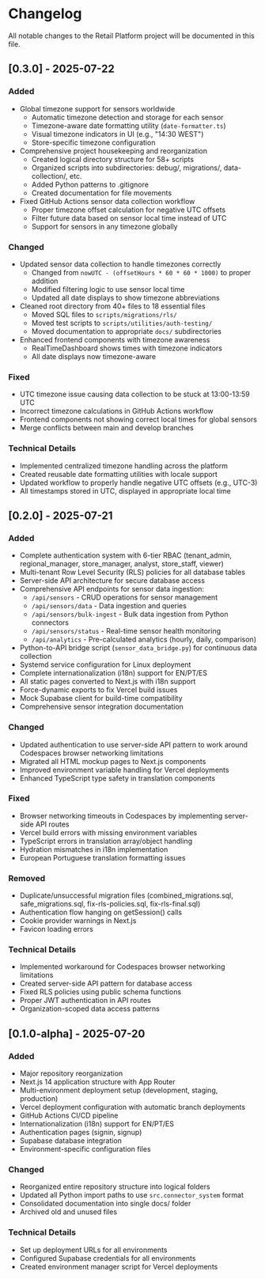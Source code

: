 # Changelog

All notable changes to the Retail Platform project will be documented in this file.

## [0.3.0] - 2025-07-22

### Added
- Global timezone support for sensors worldwide
  - Automatic timezone detection and storage for each sensor
  - Timezone-aware date formatting utility (`date-formatter.ts`)
  - Visual timezone indicators in UI (e.g., "14:30 WEST")
  - Store-specific timezone configuration
- Comprehensive project housekeeping and reorganization
  - Created logical directory structure for 58+ scripts
  - Organized scripts into subdirectories: debug/, migrations/, data-collection/, etc.
  - Added Python patterns to .gitignore
  - Created documentation for file movements
- Fixed GitHub Actions sensor data collection workflow
  - Proper timezone offset calculation for negative UTC offsets
  - Filter future data based on sensor local time instead of UTC
  - Support for sensors in any timezone globally

### Changed
- Updated sensor data collection to handle timezones correctly
  - Changed from `nowUTC - (offsetHours * 60 * 60 * 1000)` to proper addition
  - Modified filtering logic to use sensor local time
  - Updated all date displays to show timezone abbreviations
- Cleaned root directory from 40+ files to 18 essential files
  - Moved SQL files to `scripts/migrations/rls/`
  - Moved test scripts to `scripts/utilities/auth-testing/`
  - Moved documentation to appropriate `docs/` subdirectories
- Enhanced frontend components with timezone awareness
  - RealTimeDashboard shows times with timezone indicators
  - All date displays now timezone-aware

### Fixed
- UTC timezone issue causing data collection to be stuck at 13:00-13:59 UTC
- Incorrect timezone calculations in GitHub Actions workflow
- Frontend components not showing correct local times for global sensors
- Merge conflicts between main and develop branches

### Technical Details
- Implemented centralized timezone handling across the platform
- Created reusable date formatting utilities with locale support
- Updated workflow to properly handle negative UTC offsets (e.g., UTC-3)
- All timestamps stored in UTC, displayed in appropriate local time

## [0.2.0] - 2025-07-21

### Added
- Complete authentication system with 6-tier RBAC (tenant_admin, regional_manager, store_manager, analyst, store_staff, viewer)
- Multi-tenant Row Level Security (RLS) policies for all database tables
- Server-side API architecture for secure database access
- Comprehensive API endpoints for sensor data ingestion:
  - `/api/sensors` - CRUD operations for sensor management
  - `/api/sensors/data` - Data ingestion and queries
  - `/api/sensors/bulk-ingest` - Bulk data ingestion from Python connectors
  - `/api/sensors/status` - Real-time sensor health monitoring
  - `/api/analytics` - Pre-calculated analytics (hourly, daily, comparison)
- Python-to-API bridge script (`sensor_data_bridge.py`) for continuous data collection
- Systemd service configuration for Linux deployment
- Complete internationalization (i18n) support for EN/PT/ES
- All static pages converted to Next.js with i18n support
- Force-dynamic exports to fix Vercel build issues
- Mock Supabase client for build-time compatibility
- Comprehensive sensor integration documentation

### Changed
- Updated authentication to use server-side API pattern to work around Codespaces browser networking limitations
- Migrated all HTML mockup pages to Next.js components
- Improved environment variable handling for Vercel deployments
- Enhanced TypeScript type safety in translation components

### Fixed
- Browser networking timeouts in Codespaces by implementing server-side API routes
- Vercel build errors with missing environment variables
- TypeScript errors in translation array/object handling
- Hydration mismatches in i18n implementation
- European Portuguese translation formatting issues

### Removed
- Duplicate/unsuccessful migration files (combined_migrations.sql, safe_migrations.sql, fix-rls-policies.sql, fix-rls-final.sql)
- Authentication flow hanging on getSession() calls
- Cookie provider warnings in Next.js
- Favicon loading errors

### Technical Details
- Implemented workaround for Codespaces browser networking limitations
- Created server-side API pattern for database access
- Fixed RLS policies using public schema functions
- Proper JWT authentication in API routes
- Organization-scoped data access patterns

## [0.1.0-alpha] - 2025-07-20

### Added
- Major repository reorganization
- Next.js 14 application structure with App Router
- Multi-environment deployment setup (development, staging, production)
- Vercel deployment configuration with automatic branch deployments
- GitHub Actions CI/CD pipeline
- Internationalization (i18n) support for EN/PT/ES
- Authentication pages (signin, signup)
- Supabase database integration
- Environment-specific configuration files

### Changed
- Reorganized entire repository structure into logical folders
- Updated all Python import paths to use `src.connector_system` format
- Consolidated documentation into single docs/ folder
- Archived old and unused files

### Technical Details
- Set up deployment URLs for all environments
- Configured Supabase credentials for all environments
- Created environment manager script for Vercel deployments